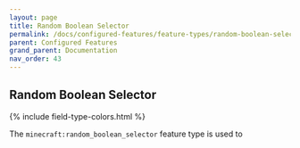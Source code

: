 ```yaml
---
layout: page
title: Random Boolean Selector
permalink: /docs/configured-features/feature-types/random-boolean-selector/
parent: Configured Features
grand_parent: Documentation
nav_order: 43
---
```


## Random Boolean Selector

<head>
    {% include field-type-colors.html %}
</head>

The `minecraft:random_boolean_selector` feature type is used to
    